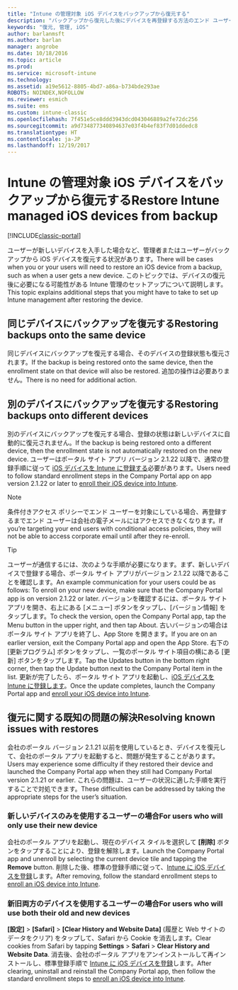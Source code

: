 ```yaml
---
title: "Intune の管理対象 iOS デバイスをバックアップから復元する"
description: "バックアップから復元した後にデバイスを再登録する方法のエンド ユーザー向けガイダンスについて説明します。"
keywords: "復元, 管理, iOS"
author: barlanmsft
ms.author: barlan
manager: angrobe
ms.date: 10/18/2016
ms.topic: article
ms.prod: 
ms.service: microsoft-intune
ms.technology: 
ms.assetid: a19e5612-8805-4bd7-a86a-b734bde293ae
ROBOTS: NOINDEX,NOFOLLOW
ms.reviewer: esmich
ms.suite: ems
ms.custom: intune-classic
ms.openlocfilehash: 7f451e5ce8ddd3943dcd043046889a2fe72dc256
ms.sourcegitcommit: a9d734877340894637e03f4b4ef83f7d01ddedc8
ms.translationtype: HT
ms.contentlocale: ja-JP
ms.lasthandoff: 12/19/2017
---
```

# <a name="restore-intune-managed-ios-devices-from-backup"></a><span data-ttu-id="91795-104">Intune の管理対象 iOS デバイスをバックアップから復元する</span><span class="sxs-lookup"><span data-stu-id="91795-104">Restore Intune managed iOS devices from backup</span></span>

[!INCLUDE[classic-portal](../includes/classic-portal.md)]

<span data-ttu-id="91795-105">ユーザーが新しいデバイスを入手した場合など、管理者またはユーザーがバックアップから iOS デバイスを復元する状況があります。</span><span class="sxs-lookup"><span data-stu-id="91795-105">There will be cases when you or your users will need to restore an iOS device from a backup, such as when a user gets a new device.</span></span> <span data-ttu-id="91795-106">このトピックでは、デバイスの復元後に必要になる可能性がある Intune 管理のセットアップについて説明します。</span><span class="sxs-lookup"><span data-stu-id="91795-106">This topic explains additional steps that you might have to take to set up Intune management after restoring the device.</span></span>

## <a name="restoring-backups-onto-the-same-device"></a><span data-ttu-id="91795-107">同じデバイスにバックアップを復元する</span><span class="sxs-lookup"><span data-stu-id="91795-107">Restoring backups onto the same device</span></span>

<span data-ttu-id="91795-108">同じデバイスにバックアップを復元する場合、そのデバイスの登録状態も復元されます。</span><span class="sxs-lookup"><span data-stu-id="91795-108">If the backup is being restored onto the same device, then the enrollment state on that device will also be restored.</span></span> <span data-ttu-id="91795-109">追加の操作は必要ありません。</span><span class="sxs-lookup"><span data-stu-id="91795-109">There is no need for additional action.</span></span>

## <a name="restoring-backups-onto-different-devices"></a><span data-ttu-id="91795-110">別のデバイスにバックアップを復元する</span><span class="sxs-lookup"><span data-stu-id="91795-110">Restoring backups onto different devices</span></span>

<span data-ttu-id="91795-111">別のデバイスにバックアップを復元する場合、登録の状態は新しいデバイスに自動的に復元されません。</span><span class="sxs-lookup"><span data-stu-id="91795-111">If the backup is being restored onto a different device, then the enrollment state is not automatically restored on the new device.</span></span> <span data-ttu-id="91795-112">ユーザーはポータル サイト アプリ バージョン 2.1.22 以降で、通常の登録手順に従って [iOS デバイスを Intune に登録する](/intune-user-help/enroll-your-device-in-intune-ios)必要があります。</span><span class="sxs-lookup"><span data-stu-id="91795-112">Users need to follow standard enrollment steps in the Company Portal app on app version 2.1.22 or later to [enroll their iOS device into Intune](/intune-user-help/enroll-your-device-in-intune-ios).</span></span>

> [!NOTE]
> <span data-ttu-id="91795-113">条件付きアクセス ポリシーでエンド ユーザーを対象にしている場合、再登録するまでエンド ユーザーは会社の電子メールにはアクセスできなくなります。</span><span class="sxs-lookup"><span data-stu-id="91795-113">If you’re targeting your end users with conditional access policies, they will not be able to access corporate email until after they re-enroll.</span></span>

> [!TIP]
> <span data-ttu-id="91795-114">ユーザーが通信するには、次のような手順が必要になります。まず、新しいデバイスで登録する場合、ポータル サイト アプリがバージョン 2.1.22 以降であることを確認します。</span><span class="sxs-lookup"><span data-stu-id="91795-114">An example communication for your users could be as follows: To enroll on your new device, make sure that the Company Portal app is on version 2.1.22 or later.</span></span> <span data-ttu-id="91795-115">バージョンを確認するには、ポータル サイト アプリを開き、右上にある [メニュー] ボタンをタップし、[バージョン情報] をタップします。</span><span class="sxs-lookup"><span data-stu-id="91795-115">To check the version, open the Company Portal app, tap the Menu button in the upper right, and then tap About.</span></span> <span data-ttu-id="91795-116">古いバージョンの場合はポータル サイト アプリを終了し、App Store を開きます。</span><span class="sxs-lookup"><span data-stu-id="91795-116">If you are on an earlier version, exit the Company Portal app and open the App Store.</span></span> <span data-ttu-id="91795-117">右下の [更新プログラム] ボタンをタップし、一覧のポータル サイト項目の横にある [更新] ボタンをタップします。</span><span class="sxs-lookup"><span data-stu-id="91795-117">Tap the Updates button in the bottom right corner, then tap the Update button next to the Company Portal item in the list.</span></span> <span data-ttu-id="91795-118">更新が完了したら、ポータル サイト アプリを起動し、[iOS デバイスを Intune に登録します](/intune-user-help/enroll-your-device-in-intune-ios)。</span><span class="sxs-lookup"><span data-stu-id="91795-118">Once the update completes, launch the Company Portal app and [enroll your iOS device into Intune](/intune-user-help/enroll-your-device-in-intune-ios).</span></span>

## <a name="resolving-known-issues-with-restores"></a><span data-ttu-id="91795-119">復元に関する既知の問題の解決</span><span class="sxs-lookup"><span data-stu-id="91795-119">Resolving known issues with restores</span></span>

<span data-ttu-id="91795-120">会社のポータル バージョン 2.1.21 以前を使用しているとき、デバイスを復元して、会社のポータル アプリを起動すると、問題が発生することがあります。</span><span class="sxs-lookup"><span data-stu-id="91795-120">Users may experience some difficulty if they restored their device and launched the Company Portal app when they still had Company Portal version 2.1.21 or earlier.</span></span> <span data-ttu-id="91795-121">これらの問題は、ユーザーの状況に適した手順を実行することで対処できます。</span><span class="sxs-lookup"><span data-stu-id="91795-121">These difficulties can be addressed by taking the appropriate steps for the user’s situation.</span></span>

### <a name="for-users-who-will-only-use-their-new-device"></a><span data-ttu-id="91795-122">新しいデバイスのみを使用するユーザーの場合</span><span class="sxs-lookup"><span data-stu-id="91795-122">For users who will only use their new device</span></span>
<span data-ttu-id="91795-123">会社のポータル アプリを起動し、現在のデバイス タイルを選択して __[削除]__ ボタンをタップすることにより、登録を解除します。</span><span class="sxs-lookup"><span data-stu-id="91795-123">Launch the Company Portal app and unenroll by selecting the current device tile and tapping the __Remove__ button.</span></span> <span data-ttu-id="91795-124">削除した後、標準の登録手順に従って、[Intune に iOS デバイスを登録](/intune-user-help/enroll-your-device-in-intune-ios)します。</span><span class="sxs-lookup"><span data-stu-id="91795-124">After removing, follow the standard enrollment steps to [enroll an iOS device into Intune](/intune-user-help/enroll-your-device-in-intune-ios).</span></span>

### <a name="for-users-who-will-use-both-their-old-and-new-devices"></a><span data-ttu-id="91795-125">新旧両方のデバイスを使用するユーザーの場合</span><span class="sxs-lookup"><span data-stu-id="91795-125">For users who will use both their old and new devices</span></span>
<span data-ttu-id="91795-126">__[設定]__ > __[Safari]__ > __[Clear History and Website Data]__ (履歴と Web サイトのデータをクリア) をタップして、Safari から Cookie を消去します。</span><span class="sxs-lookup"><span data-stu-id="91795-126">Clear cookies from Safari by tapping __Settings__ > __Safari__ > __Clear History and Website Data__.</span></span> <span data-ttu-id="91795-127">消去後、会社のポータル アプリをアンインストールして再インストールし、標準登録手順で [Intune に iOS デバイスを登録](/intune-user-help/enroll-your-device-in-intune-ios)します。</span><span class="sxs-lookup"><span data-stu-id="91795-127">After clearing,  uninstall and reinstall the Company Portal app, then follow the standard enrollment steps to [enroll an iOS device into Intune](/intune-user-help/enroll-your-device-in-intune-ios).</span></span>
